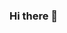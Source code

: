 ### Hi there 👋

<!--
**Istiakshovon/Istiakshovon** is a ✨ _special_ ✨ repository because its `README.md` (this file) appears on your GitHub profile.

Here are some ideas to get you started:

- 🔭 I’m currently working on Android App Development...
- 🌱 I’m currently learning ethical hacking...
- 👯 I’m looking to collaborate on Android, AI...
- 🤔 I’m looking for help with AI...
- 📫 How to reach me: [Instagram](https://www.instagram.com/istiakshovon2/)
-->
